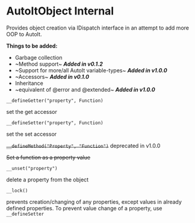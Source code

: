 # AutoItObject Internal
Provides object creation via IDispatch interface in an attempt to add more OOP to AutoIt.

**Things to be added:**
* Garbage collection
* ~Method support~ **_Added in v0.1.2_**
* ~Support for more/all AutoIt variable-types~ **_Added in v1.0.0_**
* ~Accessors~ **_Added in v0.1.0_**
* Inheritance
* ~equivalent of @error and @extended~ **_Added in v1.0.0_**

`__defineGetter("property", Function)`

set the get accessor


`__defineSetter("property", Function)`

set the set accessor


~~`__defineMethod("Property", "Function")`~~ deprecated in v1.0.0

~~Set a function as a property value~~


`__unset("property")`

delete a property from the object


`__lock()`

prevents creation/changing of any properties, except values in already defined properties. To prevent value change of a property, use `__defineSetter`